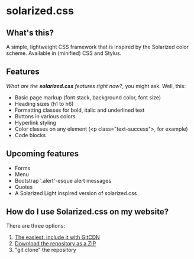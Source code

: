 # solarized.css

## What's this?
A simple, lightweight CSS framework that is inspired by the Solarized color scheme. Available in (minified) CSS and Stylus.

## Features

_What are the **solarized.css** features right now?_, you might ask. Well, this:

* Basic page markup (font stack, background color, font size)
* Heading sizes (h1 to h6)
* Formatting classes for bold, italic and underlined text
* Buttons in various colors
* Hyperlink styling
* Color classes on any element (&lt;p class="text-success"&gt;, for example)
* Code blocks

## Upcoming features

* Forms
* Menu
* Bootstrap '.alert'-esque alert messages
* Quotes
* A Solarized Light inspired version of solarized.css

## How do I use Solarized.css on my website?

There are three options:

  1. [The easiest: include it with GitCDN](https://gitcdn.xyz/repo/bvanrijn/solarized.css/master/solarized.min.css)
  2. [Download the repository as a ZIP](https://github.com/bvanrijn/solarized.css/archive/master.zip)
  3. "git clone" the repository